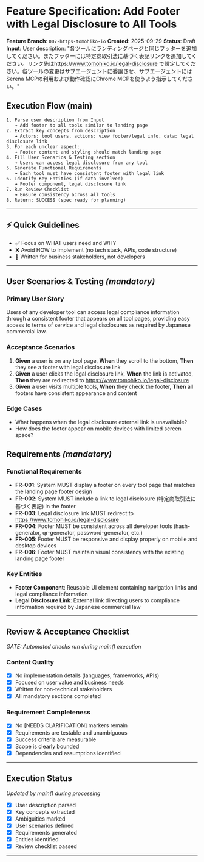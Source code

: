 # Feature Specification: Add Footer with Legal Disclosure to All Tools

**Feature Branch**: `007-https-tomohiko-io`
**Created**: 2025-09-29
**Status**: Draft
**Input**: User description: "各ツールにランディングページと同じフッターを追加してください。またフッターには特定商取引法に基づく表記リンクを追加してください。リンク先はhttps://www.tomohiko.io/legal-disclosure で設定してください。各ツールの変更はサブエージェントに委譲させ、サブエージェントにはSerena MCPの利用および動作確認にChrome MCPを使うよう指示してください。"

## Execution Flow (main)
```
1. Parse user description from Input
   → Add footer to all tools similar to landing page
2. Extract key concepts from description
   → Actors: tool users, actions: view footer/legal info, data: legal disclosure link
3. For each unclear aspect:
   → Footer content and styling should match landing page
4. Fill User Scenarios & Testing section
   → Users can access legal disclosure from any tool
5. Generate Functional Requirements
   → Each tool must have consistent footer with legal link
6. Identify Key Entities (if data involved)
   → Footer component, legal disclosure link
7. Run Review Checklist
   → Ensure consistency across all tools
8. Return: SUCCESS (spec ready for planning)
```

---

## ⚡ Quick Guidelines
- ✅ Focus on WHAT users need and WHY
- ❌ Avoid HOW to implement (no tech stack, APIs, code structure)
- 👥 Written for business stakeholders, not developers

---

## User Scenarios & Testing *(mandatory)*

### Primary User Story
Users of any developer tool can access legal compliance information through a consistent footer that appears on all tool pages, providing easy access to terms of service and legal disclosures as required by Japanese commercial law.

### Acceptance Scenarios
1. **Given** a user is on any tool page, **When** they scroll to the bottom, **Then** they see a footer with legal disclosure link
2. **Given** a user clicks the legal disclosure link, **When** the link is activated, **Then** they are redirected to https://www.tomohiko.io/legal-disclosure
3. **Given** a user visits multiple tools, **When** they check the footer, **Then** all footers have consistent appearance and content

### Edge Cases
- What happens when the legal disclosure external link is unavailable?
- How does the footer appear on mobile devices with limited screen space?

## Requirements *(mandatory)*

### Functional Requirements
- **FR-001**: System MUST display a footer on every tool page that matches the landing page footer design
- **FR-002**: System MUST include a link to legal disclosure (特定商取引法に基づく表記) in the footer
- **FR-003**: Legal disclosure link MUST redirect to https://www.tomohiko.io/legal-disclosure
- **FR-004**: Footer MUST be consistent across all developer tools (hash-generator, qr-generator, password-generator, etc.)
- **FR-005**: Footer MUST be responsive and display properly on mobile and desktop devices
- **FR-006**: Footer MUST maintain visual consistency with the existing landing page footer

### Key Entities
- **Footer Component**: Reusable UI element containing navigation links and legal compliance information
- **Legal Disclosure Link**: External link directing users to compliance information required by Japanese commercial law

---

## Review & Acceptance Checklist
*GATE: Automated checks run during main() execution*

### Content Quality
- [x] No implementation details (languages, frameworks, APIs)
- [x] Focused on user value and business needs
- [x] Written for non-technical stakeholders
- [x] All mandatory sections completed

### Requirement Completeness
- [x] No [NEEDS CLARIFICATION] markers remain
- [x] Requirements are testable and unambiguous
- [x] Success criteria are measurable
- [x] Scope is clearly bounded
- [x] Dependencies and assumptions identified

---

## Execution Status
*Updated by main() during processing*

- [x] User description parsed
- [x] Key concepts extracted
- [x] Ambiguities marked
- [x] User scenarios defined
- [x] Requirements generated
- [x] Entities identified
- [x] Review checklist passed

---